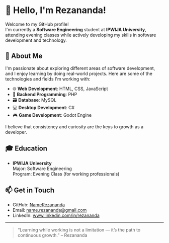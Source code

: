 # 👋 Hello, I'm Rezananda!

Welcome to my GitHub profile!  
I'm currently a **Software Engineering** student at **IPWIJA University**, attending evening classes while actively developing my skills in software development and technology.

## 🚀 About Me

I'm passionate about exploring different areas of software development, and I enjoy learning by doing real-world projects. Here are some of the technologies and fields I'm working with:

- 🌐 **Web Development**: HTML, CSS, JavaScript  
- 🧩 **Backend Programming**: PHP  
- 🗃️ **Database**: MySQL  
- 💻 **Desktop Development**: C#  
- 🎮 **Game Development**: Godot Engine  

I believe that consistency and curiosity are the keys to growth as a developer.

## 🎓 Education

- **IPWIJA University**  
  Major: Software Engineering  
  Program: Evening Class (for working professionals)

## 📫 Get in Touch

- GitHub: [NameRezananda](https://github.com/NameRezananda)
- Email: name.rezananda@gmail.com
- LinkedIn: www.linkedin.com/in/rezananda

---

> “Learning while working is not a limitation — it’s the path to continuous growth.” – Rezananda
